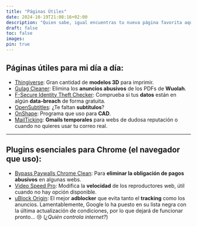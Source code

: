 ```yaml
---
title: "Páginas Útiles"
date: 2024-10-19T21:08:16+02:00
description: "Quien sabe, igual encuentras tu nueva página favorita aquí..."
draft: false
toc: false
images:
pin: true
---
```


## Páginas útiles para mi día a día:

- [Thingiverse](https://www.thingiverse.com/): Gran cantidad de **modelos 3D** para imprimir.
- [Gulag Cleaner](https://gulagcleaner.com/): Elimina los **anuncios abusivos** de los PDFs de **Wuolah**.
- [F-Secure Identity Theft Checker](https://www.f-secure.com/en/identity-theft-checker): Comprueba si tus **datos** están en algún **data-breach** de forma gratuita.
- [OpenSubtitles](https://www.opensubtitles.org/es): ¿Te faltan **subtítulos**?
- [OnShape](https://www.onshape.com/en/): Programa que uso para **CAD**.
- [MailTicking](https://www.mailticking.com/): **Gmails temporales** para webs de dudosa reputación o cuando no quieres usar tu correo real.

---

## Plugins esenciales para Chrome (el navegador que uso):

- [Bypass Paywalls Chrome Clean](https://github.com/bpc-clone/bypass-paywalls-chrome-clean): Para **eliminar la obligación de pagos abusivos** en algunas webs.
- [Video Speed Pro](https://chromewebstore.google.com/detail/video-speed-pro/iinblfpbdoplpbdkepibimlgabgkaika): Modifica la **velocidad** de los reproductores web, útil cuando no hay opción disponible.
- [uBlock Origin](https://chromewebstore.google.com/detail/ublock-origin/cjpalhdlnbpafiamejdnhcphjbkeiagm): El mejor **adblocker** que evita tanto el **tracking** como los anuncios. Lamentablemente, Google lo ha puesto en su lista negra con la última actualización de condiciones, por lo que dejará de funcionar pronto... 😢 (*¿Quién controla internet?*)